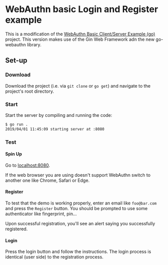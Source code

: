 # WebAuthn basic Login and Register example

This is a modification of the [WebAuthn Basic Client/Server Example (go)](https://github.com/hbolimovsky/webauthn-example) project. This version makes use of the Gin Web Framework adn the new go-webauthn library.

## Set-up

### Download

Download the project (i.e. via `git clone` or `go get`) and navigate to the project's root directory. 

### Start

Start the server by compiling and running the code:

```bash
$ go run .
2019/04/01 11:45:09 starting server at :8080
```

### Test

#### Spin Up

Go to [localhost:8080](http://localhost:8080).

If the web browser you are using doesn't support WebAuthn switch to another one like Chrome, Safari or Edge.

#### Register

To test that the demo is working properly, enter an email like `foo@bar.com` and press the `Register` button. You should be prompted to use some authenticator like fingerprint, pin...

Upon successful registration, you'll see an alert saying you successfully registered.

#### Login

Press the login button and follow the instructions. The login process is identical (user side) to the registration process.
